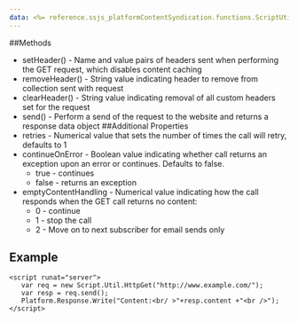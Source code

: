 ```yaml
---
data: <%= reference.ssjs_platformContentSyndication.functions.ScriptUtilHttpGet %>
---
```


##Methods
* setHeader() - Name and value pairs of headers sent when performing the GET request, which disables content caching
* removeHeader() - String value indicating header to remove from collection sent with request
* clearHeader() - String value indicating removal of all custom headers set for the request
* send() - Perform a send of the request to the website and returns a response data object
##Additional Properties
* retries	- Numerical value that sets the number of times the call will retry, defaults to 1
* continueOnError	- Boolean value indicating whether call returns an exception upon an error or continues. Defaults to false.
  * true - continues
  * false - returns an exception
* emptyContentHandling - Numerical value indicating how the call responds when the GET call returns no content:
  * 0 - continue
  * 1 - stop the call
  * 2 - Move on to next subscriber for email sends only

## Example
```
<script runat="server">
   var req = new Script.Util.HttpGet("http://www.example.com/");
   var resp = req.send();
   Platform.Response.Write("Content:<br/ >"+resp.content +"<br />");
</script>
```

